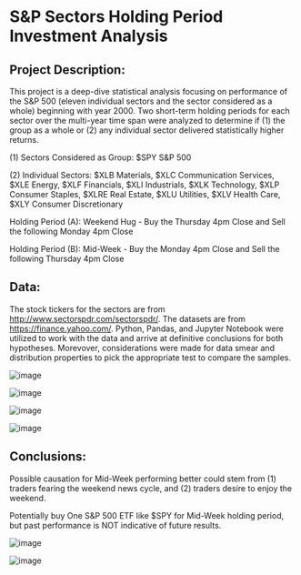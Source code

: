 # S&P Sectors Holding Period Investment Analysis

## Project Description: 
This project is a deep-dive statistical analysis focusing on performance of the S&P 500 (eleven individual sectors and the sector considered as a whole) beginning with year 2000. Two short-term holding periods for each sector over the multi-year time span were analyzed to determine if (1) the group as a whole or (2) any individual sector  delivered statistically higher returns.   

(1) Sectors Considered as Group: $SPY S&P 500

(2) Individual Sectors: $XLB Materials, $XLC Communication Services, $XLE Energy, $XLF Financials, $XLI Industrials, $XLK Technology, $XLP Consumer Staples, $XLRE Real Estate, $XLU Utilities, $XLV Health Care, $XLY Consumer Discretionary

Holding Period (A): Weekend Hug - Buy the Thursday 4pm Close and Sell the following Monday 4pm Close

Holding Period (B): Mid-Week - Buy the Monday 4pm Close and Sell the following Thursday 4pm Close




## Data: 
The stock tickers for the sectors are from http://www.sectorspdr.com/sectorspdr/. The datasets are from https://finance.yahoo.com/. Python, Pandas, and Jupyter Notebook were utilized to work with the data and arrive at definitive conclusions for both hypotheses. Morevover, considerations were made for data smear and distribution properties to pick the appropriate test to compare the samples.

![image](https://user-images.githubusercontent.com/51388767/70655363-1c753600-1c26-11ea-8af1-6286d1f9925e.png)

![image](https://user-images.githubusercontent.com/51388767/70655543-70801a80-1c26-11ea-9667-1e844d6affd0.png)

![image](https://user-images.githubusercontent.com/51388767/70655697-b341f280-1c26-11ea-96f3-c3836c45d1e8.png)

![image](https://user-images.githubusercontent.com/51388767/70655924-19c71080-1c27-11ea-9a27-56cb79f168e5.png)



## Conclusions:
Possible causation for Mid-Week performing better could stem from (1) traders fearing the weekend news cycle, and (2) traders desire to enjoy the weekend. 

Potentially buy One S&P 500 ETF like $SPY for Mid-Week holding period, but past performance is NOT indicative of future results.

![image](https://user-images.githubusercontent.com/51388767/70656286-cd300500-1c27-11ea-83ca-e588538dc73a.png)

![image](https://user-images.githubusercontent.com/51388767/70656550-4b8ca700-1c28-11ea-9c7c-f8510a7839b2.png)


